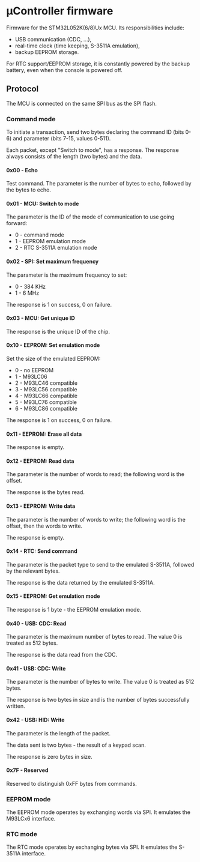 # μController firmware

Firmware for the STM32L052K(6/8)Ux MCU. Its responsibilities include:

- USB communication (CDC, ...),
- real-time clock (time keeping, S-3511A emulation),
- backup EEPROM storage.

For RTC support/EEPROM storage, it is constantly powered by the backup battery, even when the console is powered off.

## Protocol

The MCU is connected on the same SPI bus as the SPI flash.

### Command mode

To initiate a transaction, send two bytes declaring the command ID (bits 0-6) and parameter (bits 7-15, values 0-511).

Each packet, except "Switch to mode", has a response. The response always consists of the length (two bytes) and the data.

#### 0x00 - Echo

Test command. The parameter is the number of bytes to echo, followed by the bytes to echo.

#### 0x01 - MCU: Switch to mode

The parameter is the ID of the mode of communication to use going forward:

- 0 - command mode
- 1 - EEPROM emulation mode
- 2 - RTC S-3511A emulation mode

#### 0x02 - SPI: Set maximum frequency

The parameter is the maximum frequency to set:

- 0 - 384 KHz
- 1 - 6 MHz

The response is 1 on success, 0 on failure.

#### 0x03 - MCU: Get unique ID

The response is the unique ID of the chip.

#### 0x10 - EEPROM: Set emulation mode

Set the size of the emulated EEPROM:

- 0 - no EEPROM
- 1 - M93LC06
- 2 - M93LC46 compatible
- 3 - M93LC56 compatible
- 4 - M93LC66 compatible
- 5 - M93LC76 compatible
- 6 - M93LC86 compatible

The response is 1 on success, 0 on failure.

#### 0x11 - EEPROM: Erase all data

The response is empty.

#### 0x12 - EEPROM: Read data

The parameter is the number of words to read; the following word is the offset.

The response is the bytes read.

#### 0x13 - EEPROM: Write data

The parameter is the number of words to write; the following word is the offset, then the words to write.

The response is empty.

#### 0x14 - RTC: Send command

The parameter is the packet type to send to the emulated S-3511A, followed by the relevant bytes.

The response is the data returned by the emulated S-3511A.

#### 0x15 - EEPROM: Get emulation mode

The response is 1 byte - the EEPROM emulation mode.

#### 0x40 - USB: CDC: Read

The parameter is the maximum number of bytes to read. The value 0 is treated as 512 bytes.

The response is the data read from the CDC.

#### 0x41 - USB: CDC: Write

The parameter is the number of bytes to write. The value 0 is treated as 512 bytes.

The response is two bytes in size and is the number of bytes successfully written.

#### 0x42 - USB: HID: Write

The parameter is the length of the packet.

The data sent is two bytes - the result of a keypad scan.

The response is zero bytes in size.

#### 0x7F - Reserved

Reserved to distinguish 0xFF bytes from commands.

### EEPROM mode

The EEPROM mode operates by exchanging words via SPI. It emulates the M93LCx6 interface.

### RTC mode

The RTC mode operates by exchanging bytes via SPI. It emulates the S-3511A interface.
